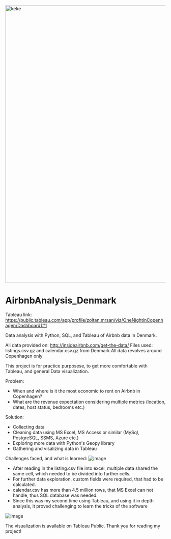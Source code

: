 <img width="872" alt="keke" src="https://user-images.githubusercontent.com/9075212/194214492-b08aa630-e9fd-4ac6-b62a-85c33aea0783.PNG">

# AirbnbAnalysis_Denmark

Tableau link: https://public.tableau.com/app/profile/zoltan.mrsan/viz/OneNightinCopenhagen/Dashboard1#1

Data analysis with Python, SQL, and Tableau of Airbnb data in Denmark.

All data provided on: http://insideairbnb.com/get-the-data/
Files used: listings.csv.gz and calendar.csv.gz from Denmark
All data revolves around Copenhagen only

This project is for practice purposese, to get more comfortable with Tableau, and general Data visualization.

Problem:

- When and where is it the most economic to rent on Airbnb in Copenhagen?
- What are the revenue expectation considering multiple metrics (location, dates, host status, bedrooms etc.)

Solution:

- Collecting data
- Cleaning data using MS Excel, MS Access or similar (MySql, PostgreSQL, SSMS, Azure etc.)
- Exploring more data with Python's Geopy library
- Gathering and visalizing data in Tableau

Challenges faced, and what is learned:
![image](https://user-images.githubusercontent.com/9075212/194214733-e28d853e-4f1b-4cec-9e6b-cfc568699017.png)




- After reading in the listing.csv file into excel, multiple data shared the same cell, which needed to be divided into further cells.
- For further data exploration, custom fields were required, that had to be calculated.
- calendar.csv has more than 4.5 million rows, that MS Excel can not handle, thus SQL database was needed.
- Since this was my second time using Tableau, and using it in depth analysis, it proved challenging to learn the tricks of the software

![image](https://user-images.githubusercontent.com/9075212/194214641-ea43f36f-4d62-4c7c-8ceb-c24387344da8.png)

The visualization is available on Tableau Public.
Thank you for reading my project!

